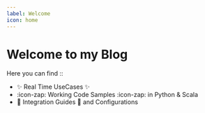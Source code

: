 ```yaml
---
label: Welcome
icon: home
---
```

# Welcome to my Blog 

Here you can find ::
- :sparkles: Real Time UseCases :sparkles: 
- :icon-zap: Working Code Samples :icon-zap: in Python & Scala 
- :jigsaw: Integration Guides :jigsaw: and Configurations

